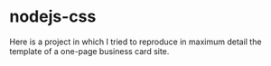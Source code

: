 # nodejs-css
 Here is a project in which I tried to reproduce in maximum detail the template of a one-page business card site.
